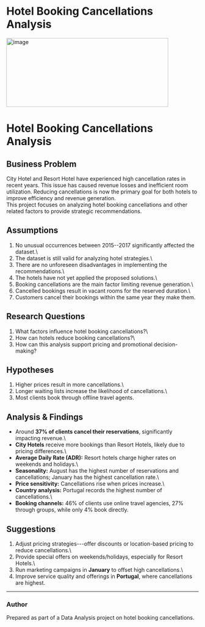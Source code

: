 # Hotel Booking Cancellations Analysis
<img width="424" height="180" alt="image" src="https://github.com/user-attachments/assets/011c619b-1ad8-441d-a979-f95404f0fcf5" />

# Hotel Booking Cancellations Analysis

## Business Problem

City Hotel and Resort Hotel have experienced high cancellation rates in
recent years. This issue has caused revenue losses and inefficient room
utilization. Reducing cancellations is now the primary goal for both
hotels to improve efficiency and revenue generation.\
This project focuses on analyzing hotel booking cancellations and other
related factors to provide strategic recommendations.

## Assumptions

1.  No unusual occurrences between 2015--2017 significantly affected the
    dataset.\
2.  The dataset is still valid for analyzing hotel strategies.\
3.  There are no unforeseen disadvantages in implementing the
    recommendations.\
4.  The hotels have not yet applied the proposed solutions.\
5.  Booking cancellations are the main factor limiting revenue
    generation.\
6.  Cancelled bookings result in vacant rooms for the reserved
    duration.\
7.  Customers cancel their bookings within the same year they make them.

## Research Questions

1.  What factors influence hotel booking cancellations?\
2.  How can hotels reduce booking cancellations?\
3.  How can this analysis support pricing and promotional
    decision-making?

## Hypotheses

1.  Higher prices result in more cancellations.\
2.  Longer waiting lists increase the likelihood of cancellations.\
3.  Most clients book through offline travel agents.

## Analysis & Findings

-   Around **37% of clients cancel their reservations**, significantly
    impacting revenue.\
-   **City Hotels** receive more bookings than Resort Hotels, likely due
    to pricing differences.\
-   **Average Daily Rate (ADR):** Resort hotels charge higher rates on
    weekends and holidays.\
-   **Seasonality:** August has the highest number of reservations and
    cancellations; January has the highest cancellation rate.\
-   **Price sensitivity:** Cancellations rise when prices increase.\
-   **Country analysis:** Portugal records the highest number of
    cancellations.\
-   **Booking channels:** 46% of clients use online travel agencies, 27%
    through groups, while only 4% book directly.

## Suggestions

1.  Adjust pricing strategies---offer discounts or location-based
    pricing to reduce cancellations.\
2.  Provide special offers on weekends/holidays, especially for Resort
    Hotels.\
3.  Run marketing campaigns in **January** to offset high
    cancellations.\
4.  Improve service quality and offerings in **Portugal**, where
    cancellations are highest.

------------------------------------------------------------------------

### Author

Prepared as part of a Data Analysis project on hotel booking
cancellations.
